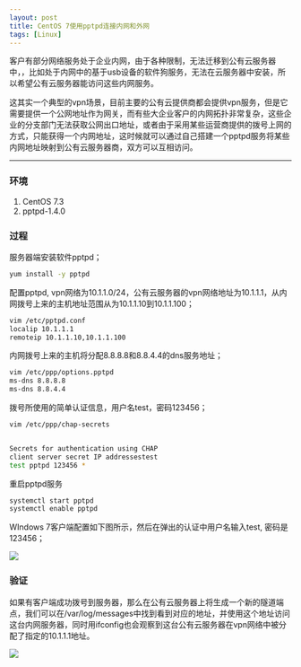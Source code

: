 ```yaml
---
layout: post
title: CentOS 7使用pptpd连接内网和外网
tags: [Linux]
---
```


客户有部分网络服务处于企业内网，由于各种限制，无法迁移到公有云服务器中，，比如处于内网中的基于usb设备的软件狗服务，无法在云服务器中安装，所以希望公有云服务器能访问这些内网服务。

这其实一个典型的vpn场景，目前主要的公有云提供商都会提供vpn服务，但是它需要提供一个公网地址作为网关，而有些大企业客户的内网拓扑非常复杂，这些企业的分支部门无法获取公网出口地址，或者由于采用某些运营商提供的拨号上网的方式，只能获得一个内网地址，这时候就可以通过自己搭建一个pptpd服务将某些内网地址映射到公有云服务器商，双方可以互相访问。

------

### 环境

1. CentOS 7.3
2. pptpd-1.4.0

### 过程

服务器端安装软件pptpd；

```bash
yum install -y pptpd
```

配置pptpd, vpn网络为10.1.1.0/24，公有云服务器的vpn网络地址为10.1.1.1，从内网拨号上来的主机地址范围从为10.1.1.10到10.1.1.100；

```bash
vim /etc/pptpd.conf
localip 10.1.1.1
remoteip 10.1.1.10,10.1.1.100
```

内网拨号上来的主机将分配8.8.8.8和8.8.4.4的dns服务地址；

```bash
vim /etc/ppp/options.pptpd 
ms-dns 8.8.8.8 
ms-dns 8.8.4.4
```

拨号所使用的简单认证信息，用户名test，密码123456；

```bash
vim /etc/ppp/chap-secrets


Secrets for authentication using CHAP
client server secret IP addressestest 
test pptpd 123456 *
```

重启pptpd服务

```bash
systemctl start pptpd
systemctl enable pptpd
```

WIndows 7客户端配置如下图所示，然后在弹出的认证中用户名输入test, 密码是123456；

![](http://ygjs-static-hz.oss-cn-beijing.aliyuncs.com/images/2018-02-09/40250000251d16487288.jpg)

### 验证
如果有客户端成功拨号到服务器，那么在公有云服务器上将生成一个新的隧道端点，我们可以在/var/log/messages中找到看到对应的地址，并使用这个地址访问这台内网服务器，同时用ifconfig也会观察到这台公有云服务器在vpn网络中被分配了指定的10.1.1.1地址。

![](http://ygjs-static-hz.oss-cn-beijing.aliyuncs.com/images/2018-02-09/402400002f3645ebc96f.jpg)